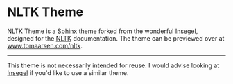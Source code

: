 # NLTK Theme

NLTK Theme is a [Sphinx](https://www.sphinx-doc.org/en/master/) theme forked from the wonderful [Insegel](https://github.com/autophagy/insegel/), designed for the [NLTK](https://github.com/nltk/nltk) documentation. The theme can be previewed over at www.tomaarsen.com/nltk.

---

This theme is not necessarily intended for reuse. I would advise looking at [Insegel](https://github.com/autophagy/insegel/) if you'd like to use a similar theme.